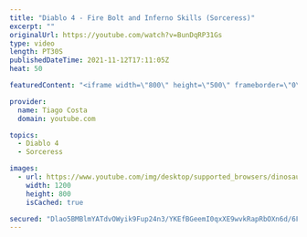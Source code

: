 ```yaml
---
title: "Diablo 4 - Fire Bolt and Inferno Skills (Sorceress)"
excerpt: ""
originalUrl: https://youtube.com/watch?v=BunDqRP31Gs
type: video
length: PT30S
publishedDateTime: 2021-11-12T17:11:05Z
heat: 50

featuredContent: "<iframe width=\"800\" height=\"500\" frameborder=\"0\" src=\"https://www.youtube.com/embed/BunDqRP31Gs\" allow=\"accelerometer; autoplay; encrypted-media; gyroscope; picture-in-picture\" allowfullscreen></iframe>"

provider:
  name: Tiago Costa
  domain: youtube.com

topics:
  - Diablo 4
  - Sorceress

images:
  - url: https://www.youtube.com/img/desktop/supported_browsers/dinosaur.png
    width: 1200
    height: 800
    isCached: true

secured: "Dlao5BMBlmYATdvOWyik9Fup24n3/YKEfBGeemI0qxXE9wvkRapRbOXn6d/6FnCj/bs8JOBeeHYEzCkgWIHNZVBaIrjJlRoMKBbLtN11eCfIcXN787vB4HcibM5m00Rbf5Kj96qo/BoI64QOy63YpRhr0X1AZHy/yq4gvvigVV+QGYqFgD12y3MLKVRCa2eeGw+cfe8nqTfdSYvL0wVanp3nqoLC4nK34/3zBaPzumMmIzD+wiBenmwIoFjq/AKXQPBGrMJQ9e1Bed7c+h/ipKVzWTU+gCCRix3sYqkN1P7xAE1V59QleXXgvcK+nYHCG4pwdGqcwnPrwETxPjAvcL28uMarlhw6R6daYRB4DPUB1KroOS85JNU+8YgHDLO2zIHPmDGbxSQfdpxiVvikb13drD9xIQQMxHK6VwjfLKo=;9iP1b2ggMA/cynQ7ShJb1A=="
---
```



